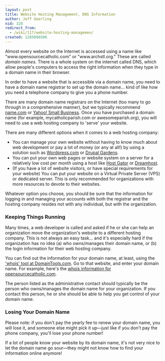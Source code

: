 ```yaml
---
layout: post
title: Website Hosting Management, DNS Information
author: Jeff Geerling
nid: 328
redirect_from:
  - /wiki/117/website-hosting-managemen/
created: 1285096506
---
```

<p>Almost every website on the Internet is accessed using a name like &quot;www.opensourcecatholic.com&quot; or &quot;www.archstl.org.&quot; These are called <em>domain names</em>. There is a whole system on the internet called DNS, which allow people&#39;s computers to access the right information when they type in a domain name in their browser.</p>
<p>In order to have a website that is accessible via a domain name, you need to have a domain name registrar to set up the domain name... kind of like how you need a telephone company to give you a phone number.</p>
<p>There are many domain name registrars on the Internet (too many to go through in a comprehensive manner), but we typically recommend <a href="http://www.name.com/">name.com</a> or <a href="http://smallbusiness.yahoo.com/domains">Yahoo! Small Business</a>. Once you have purchased a domain name (for example, mycatholicparish.com or awesomeparish.org), you will need to use a web hosting company to &#39;serve&#39; your website.</p>
<p>There are many different options when it comes to a web hosting company:</p>
<ul>
<li>You can manage your own website without having to know much about web development or pay a lot of money (or any at all!) by using a solution such as <a href="http://wordpress.com/">Wordpress.com</a> or <a href="http://www.drupalgardens.com/">Drupal Gardens</a>.</li>
<li>You can put your own web pages or website system on a server for a relatively low cost per month using a host like <a href="http://www.hostgator.com/">Host Gator</a> or <a href="http://www.dreamhost.com/">Dreamhost</a>.</li>
<li>(If you have a lot of website visitors, or have special requirements for your website) You can put your website on a Virtual Private Server (VPS) or dedicated server. This is only recommended for organizations with more resources to devote to their websites.</li>
</ul>
<p>Whatever option you choose, you should be sure that the information for logging in and managing your accounts with both the registrar and the hosting company resides not with any individual, but with the organization.</p>
<h3>Keeping Things Running</h3>
<p>Many times, a web developer is called and asked if he or she can help an organization move the organization&#39;s website to a different hosting company. This is not always an easy task... and it&#39;s especially hard if the organization has no idea (a) who owns/manages their domain name, or (b) the login information for their web hosting company.</p>
<p>You can find out the information for your domain name, at least, using the <a href="http://whois.domaintools.com/">&#39;whois&#39; tool at DomainTools.com</a>. Go to that website, and enter your domain name. For example, here&#39;s the <a href="http://whois.domaintools.com/opensourcecatholic.com">whois information for opensourcecatholic.com</a>.</p>
<p>The person listed as the administrative contact should typically be the person who owns/manages the domain name for your organization. If you contact this person, he or she should be able to help you get control of your domain name.</p>
<h3>Losing Your Domain Name</h3>
<p>Please note: if you don&#39;t pay the yearly fee to renew your domain name, you will lose it, and someone else might pick it up&mdash;just like if you don&#39;t pay the phone company, you&#39;ll lose your phone number!</p>
<p>If a lot of people know your website by its domain name, it&#39;s not very nice to let the domain name go sour&mdash;they might not know how to find your information online anymore!</p>
